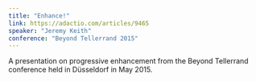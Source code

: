 ```yaml
---
title: "Enhance!"
link: https://adactio.com/articles/9465
speaker: "Jeremy Keith"
conference: "Beyond Tellerrand 2015"
---
```


A presentation on progressive enhancement from the Beyond Tellerrand conference held in Düsseldorf in May 2015.